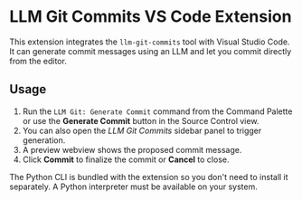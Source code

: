 # LLM Git Commits VS Code Extension

This extension integrates the `llm-git-commits` tool with Visual Studio Code. It can generate commit messages using an LLM and let you commit directly from the editor.

## Usage

1. Run the `LLM Git: Generate Commit` command from the Command Palette or use the **Generate Commit** button in the Source Control view.
2. You can also open the *LLM Git Commits* sidebar panel to trigger generation.
3. A preview webview shows the proposed commit message.
4. Click **Commit** to finalize the commit or **Cancel** to close.

The Python CLI is bundled with the extension so you don't need to install it separately. A Python interpreter must be available on your system.
